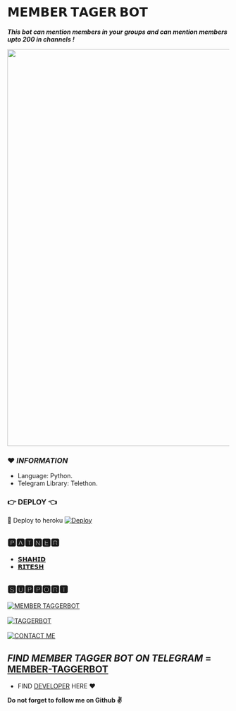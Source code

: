 # 𝗠𝗘𝗠𝗕𝗘𝗥 𝗧𝗔𝗚𝗘𝗥 𝗕𝗢𝗧
_**This bot can mention members in your groups and can mention members upto 200 in channels !**_

<img src = "https://telegra.ph/file/4f66c46ce73035a355644.jpg" width = "900"></a></p>

### ❤️ *INFORMATION*
- Language: Python.
- Telegram Library: Telethon.

### 👉 DEPLOY 👈
🚀 Deploy to heroku
[![Deploy](https://www.herokucdn.com/deploy/button.svg)](https://heroku.com/deploy?template=https://github.com/Viju60/MentionAllBot)

## 🅿🅰🆃🅽🅴🆁
- [𝗦𝗛𝗔𝗛𝗜𝗗](t.me/Shahid_k6795)
- [𝗥𝗜𝗧𝗘𝗦𝗛](t.me/ritesh)

## 🆂🆄🅿🅿🅾🆁🆃
[![MEMBER TAGGERBOT](https://img.shields.io/badge/@VkTgBotz-channel-red?style=for-the-badge&logo=telegram)](https://t.me/VkTgBotz)</br></br>
[![TAGGERBOT](https://img.shields.io/badge/@VkTgBotSupport-Group-red?style=for-the-badge&logo=telegram)](https://t.me/VkTgBotSupport)</br></br>
[![CONTACT ME](https://img.shields.io/badge/Telegram-Contact%20Me-informational)](https://t.me/VIJAY1142)

## *FIND MEMBER TAGGER BOT ON TELEGRAM* = [MEMBER-TAGGERBOT](https://t.me/MEMBER_TAGGER_BOT)

- FIND [DEVELOPER](https://t.me/VIJAY1142) HERE ❤️

**Do not forget to follow me on Github ✌️**
